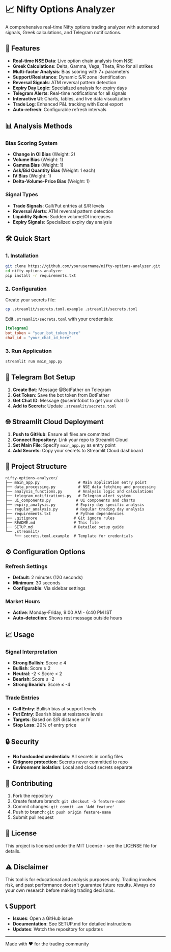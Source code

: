 # 📈 Nifty Options Analyzer

A comprehensive real-time Nifty options trading analyzer with automated signals, Greek calculations, and Telegram notifications.

## 🚀 Features

- **Real-time NSE Data**: Live option chain analysis from NSE
- **Greek Calculations**: Delta, Gamma, Vega, Theta, Rho for all strikes
- **Multi-factor Analysis**: Bias scoring with 7+ parameters
- **Support/Resistance**: Dynamic S/R zone identification
- **Reversal Signals**: ATM reversal pattern detection
- **Expiry Day Logic**: Specialized analysis for expiry days
- **Telegram Alerts**: Real-time notifications for all signals
- **Interactive UI**: Charts, tables, and live data visualization
- **Trade Log**: Enhanced P&L tracking with Excel export
- **Auto-refresh**: Configurable refresh intervals

## 📊 Analysis Methods

### Bias Scoring System
- **Change in OI Bias** (Weight: 2)
- **Volume Bias** (Weight: 1)
- **Gamma Bias** (Weight: 1)
- **Ask/Bid Quantity Bias** (Weight: 1 each)
- **IV Bias** (Weight: 1)
- **Delta-Volume-Price Bias** (Weight: 1)

### Signal Types
- **Trade Signals**: Call/Put entries at S/R levels
- **Reversal Alerts**: ATM reversal pattern detection
- **Liquidity Spikes**: Sudden volume/OI increases
- **Expiry Signals**: Specialized expiry day analysis

## 🛠️ Quick Start

### 1. Installation
```bash
git clone https://github.com/yourusername/nifty-options-analyzer.git
cd nifty-options-analyzer
pip install -r requirements.txt
```

### 2. Configuration
Create your secrets file:
```bash
cp .streamlit/secrets.toml.example .streamlit/secrets.toml
```

Edit `.streamlit/secrets.toml` with your credentials:
```toml
[telegram]
bot_token = "your_bot_token_here"
chat_id = "your_chat_id_here"
```

### 3. Run Application
```bash
streamlit run main_app.py
```

## 🤖 Telegram Bot Setup

1. **Create Bot**: Message @BotFather on Telegram
2. **Get Token**: Save the bot token from BotFather
3. **Get Chat ID**: Message @userinfobot to get your chat ID
4. **Add to Secrets**: Update `.streamlit/secrets.toml`

## 🌐 Streamlit Cloud Deployment

1. **Push to GitHub**: Ensure all files are committed
2. **Connect Repository**: Link your repo to Streamlit Cloud
3. **Set Main File**: Specify `main_app.py` as entry point
4. **Add Secrets**: Copy your secrets to Streamlit Cloud dashboard

## 📁 Project Structure

```
nifty-options-analyzer/
├── main_app.py                 # Main application entry point
├── data_processing.py          # NSE data fetching and processing
├── analysis_functions.py       # Analysis logic and calculations
├── telegram_notifications.py   # Telegram alert system
├── ui_components.py           # UI components and charts
├── expiry_analysis.py         # Expiry day specific analysis
├── regular_analysis.py        # Regular trading day analysis
├── requirements.txt           # Python dependencies
├── .gitignore                # Git ignore rules
├── README.md                 # This file
├── SETUP.md                  # Detailed setup guide
└── .streamlit/
    └── secrets.toml.example  # Template for credentials
```

## ⚙️ Configuration Options

### Refresh Settings
- **Default**: 2 minutes (120 seconds)
- **Minimum**: 30 seconds
- **Configurable**: Via sidebar settings

### Market Hours
- **Active**: Monday-Friday, 9:00 AM - 6:40 PM IST
- **Auto-detection**: Shows rest message outside hours

## 📈 Usage

### Signal Interpretation
- **Strong Bullish**: Score ≥ 4
- **Bullish**: Score ≥ 2
- **Neutral**: -2 < Score < 2
- **Bearish**: Score ≤ -2
- **Strong Bearish**: Score ≤ -4

### Trade Entries
- **Call Entry**: Bullish bias at support levels
- **Put Entry**: Bearish bias at resistance levels
- **Targets**: Based on S/R distance or IV
- **Stop Loss**: 20% of entry price

## 🔒 Security

- **No hardcoded credentials**: All secrets in config files
- **Gitignore protection**: Secrets never committed to repo
- **Environment isolation**: Local and cloud secrets separate

## 🤝 Contributing

1. Fork the repository
2. Create feature branch: `git checkout -b feature-name`
3. Commit changes: `git commit -am 'Add feature'`
4. Push to branch: `git push origin feature-name`
5. Submit pull request

## 📄 License

This project is licensed under the MIT License - see the LICENSE file for details.

## ⚠️ Disclaimer

This tool is for educational and analysis purposes only. Trading involves risk, and past performance doesn't guarantee future results. Always do your own research before making trading decisions.

## 📞 Support

- **Issues**: Open a GitHub issue
- **Documentation**: See SETUP.md for detailed instructions
- **Updates**: Watch the repository for updates

---

Made with ❤️ for the trading community